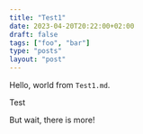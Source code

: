 ```yaml
---
title: "Test1"
date: 2023-04-20T20:22:00+02:00
draft: false
tags: ["foo", "bar"]
type: "posts"
layout: "post"
---
```


Hello, world from `Test1.md`.

Test

<!--more-->

But wait, there is more!

